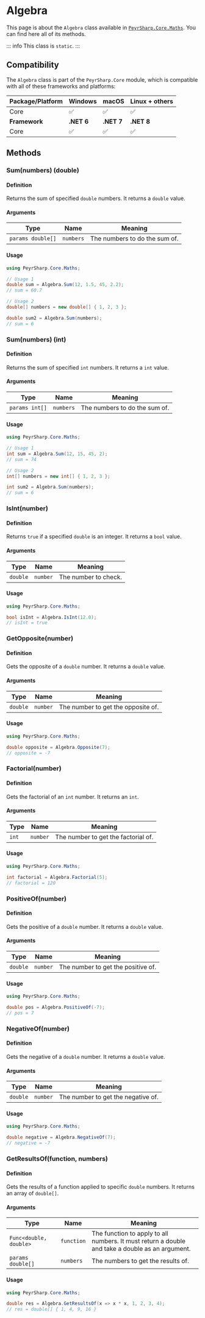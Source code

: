 # Algebra

This page is about the `Algebra` class available in [`PeyrSharp.Core.Maths`](/core/maths).
You can find here all of its methods.

::: info
This class is `static`.
:::

## Compatibility

The `Algebra` class is part of the `PeyrSharp.Core` module, which is compatible with all of these frameworks and platforms:

| Package/Platform | Windows    | macOS      | Linux + others |
| ---------------- | ---------- | ---------- | -------------- |
| Core             | ✅         | ✅         | ✅             |
| **Framework**    | **.NET 6** | **.NET 7** | **.NET 8**     |
| Core             | ✅         | ✅         | ✅             |

## Methods

### Sum(numbers) (double)

#### Definition

Returns the sum of specified `double` numbers. It returns a `double` value.

#### Arguments

| Type              | Name      | Meaning                       |
| ----------------- | --------- | ----------------------------- |
| `params double[]` | `numbers` | The numbers to do the sum of. |

#### Usage

```c#
using PeyrSharp.Core.Maths;

// Usage 1
double sum = Algebra.Sum(12, 1.5, 45, 2.2);
// sum = 60.7

// Usage 2
double[] numbers = new double[] { 1, 2, 3 };

double sum2 = Algebra.Sum(numbers);
// sum = 6
```

### Sum(numbers) (int)

#### Definition

Returns the sum of specified `int` numbers. It returns a `int` value.

#### Arguments

| Type           | Name      | Meaning                       |
| -------------- | --------- | ----------------------------- |
| `params int[]` | `numbers` | The numbers to do the sum of. |

#### Usage

```c#
using PeyrSharp.Core.Maths;

// Usage 1
int sum = Algebra.Sum(12, 15, 45, 2);
// sum = 74

// Usage 2
int[] numbers = new int[] { 1, 2, 3 };

int sum2 = Algebra.Sum(numbers);
// sum = 6
```

### IsInt(number)

#### Definition

Returns `true` if a specified `double` is an integer. It returns a `bool` value.

#### Arguments

| Type     | Name     | Meaning              |
| -------- | -------- | -------------------- |
| `double` | `number` | The number to check. |

#### Usage

```c#
using PeyrSharp.Core.Maths;

bool isInt = Algebra.IsInt(12.0);
// isInt = true
```

### GetOpposite(number)

#### Definition

Gets the opposite of a `double` number. It returns a `double` value.

#### Arguments

| Type     | Name     | Meaning                            |
| -------- | -------- | ---------------------------------- |
| `double` | `number` | The number to get the opposite of. |

#### Usage

```c#
using PeyrSharp.Core.Maths;

double opposite = Algebra.Opposite(7);
// opposite = -7
```

### Factorial(number)

#### Definition

Gets the factorial of an `int` number. It returns an `int`.

#### Arguments

| Type  | Name     | Meaning                             |
| ----- | -------- | ----------------------------------- |
| `int` | `number` | The number to get the factorial of. |

#### Usage

```c#
using PeyrSharp.Core.Maths;

int factorial = Algebra.Factorial(5);
// factorial = 120
```

### PositiveOf(number)

#### Definition

Gets the positive of a `double` number. It returns a `double` value.

#### Arguments

| Type     | Name     | Meaning                            |
| -------- | -------- | ---------------------------------- |
| `double` | `number` | The number to get the positive of. |

#### Usage

```c#
using PeyrSharp.Core.Maths;

double pos = Algebra.PositiveOf(-7);
// pos = 7
```

### NegativeOf(number)

#### Definition

Gets the negative of a `double` number. It returns a `double` value.

#### Arguments

| Type     | Name     | Meaning                            |
| -------- | -------- | ---------------------------------- |
| `double` | `number` | The number to get the negative of. |

#### Usage

```c#
using PeyrSharp.Core.Maths;

double negative = Algebra.NegativeOf(7);
// negative = -7
```

### GetResultsOf(function, numbers)

#### Definition

Gets the results of a function applied to specific `double` numbers. It returns an array of `double[]`.

#### Arguments

| Type                   | Name       | Meaning                                                                                         |
| ---------------------- | ---------- | ----------------------------------------------------------------------------------------------- |
| `Func<double, double>` | `function` | The function to apply to all numbers. It must return a double and take a double as an argument. |
| `params double[]`      | `numbers`  | The numbers to get the results of.                                                              |

#### Usage

```c#
using PeyrSharp.Core.Maths;

double res = Algebra.GetResultsOf(x => x * x, 1, 2, 3, 4);
// res = double[] { 1, 4, 9, 16 }
```
